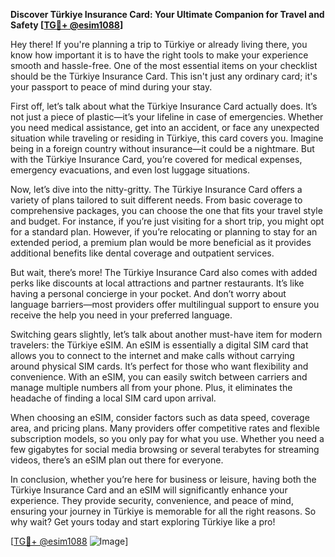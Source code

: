 **Discover Türkiye Insurance Card: Your Ultimate Companion for Travel and Safety [[TG💪+ @esim1088](https://t.me/s/esim1088)]**

Hey there! If you're planning a trip to Türkiye or already living there, you know how important it is to have the right tools to make your experience smooth and hassle-free. One of the most essential items on your checklist should be the Türkiye Insurance Card. This isn't just any ordinary card; it's your passport to peace of mind during your stay.

First off, let’s talk about what the Türkiye Insurance Card actually does. It’s not just a piece of plastic—it’s your lifeline in case of emergencies. Whether you need medical assistance, get into an accident, or face any unexpected situation while traveling or residing in Türkiye, this card covers you. Imagine being in a foreign country without insurance—it could be a nightmare. But with the Türkiye Insurance Card, you’re covered for medical expenses, emergency evacuations, and even lost luggage situations.

Now, let’s dive into the nitty-gritty. The Türkiye Insurance Card offers a variety of plans tailored to suit different needs. From basic coverage to comprehensive packages, you can choose the one that fits your travel style and budget. For instance, if you’re just visiting for a short trip, you might opt for a standard plan. However, if you’re relocating or planning to stay for an extended period, a premium plan would be more beneficial as it provides additional benefits like dental coverage and outpatient services.

But wait, there’s more! The Türkiye Insurance Card also comes with added perks like discounts at local attractions and partner restaurants. It’s like having a personal concierge in your pocket. And don’t worry about language barriers—most providers offer multilingual support to ensure you receive the help you need in your preferred language.

Switching gears slightly, let’s talk about another must-have item for modern travelers: the Türkiye eSIM. An eSIM is essentially a digital SIM card that allows you to connect to the internet and make calls without carrying around physical SIM cards. It’s perfect for those who want flexibility and convenience. With an eSIM, you can easily switch between carriers and manage multiple numbers all from your phone. Plus, it eliminates the headache of finding a local SIM card upon arrival.

When choosing an eSIM, consider factors such as data speed, coverage area, and pricing plans. Many providers offer competitive rates and flexible subscription models, so you only pay for what you use. Whether you need a few gigabytes for social media browsing or several terabytes for streaming videos, there’s an eSIM plan out there for everyone.

In conclusion, whether you’re here for business or leisure, having both the Türkiye Insurance Card and an eSIM will significantly enhance your experience. They provide security, convenience, and peace of mind, ensuring your journey in Türkiye is memorable for all the right reasons. So why wait? Get yours today and start exploring Türkiye like a pro!

[[TG💪+ @esim1088](https://t.me/s/esim1088) ![Image](https://i.postimg.cc/Y0z9fWf4/image.png)]